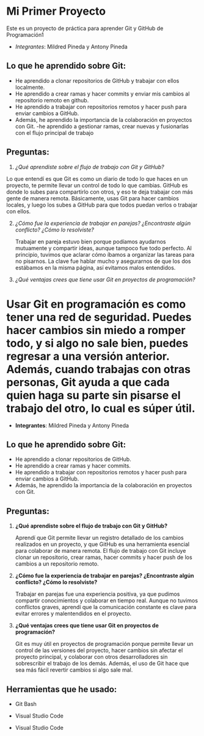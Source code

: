 
# Mi Primer Proyecto

Este es un proyecto de práctica para aprender Git y GitHub de Programación1


- *Integrantes*: Mildred Pineda y Antony Pineda

## Lo que he aprendido sobre Git:

- He aprendido a clonar repositorios de GitHub y trabajar con ellos localmente.
- He aprendido a crear ramas y hacer commits y enviar mis cambios al repositorio remoto en github.
- He aprendido a trabajar con repositorios remotos y hacer push para enviar cambios a GitHub.
- Además, he aprendido la importancia de la colaboración en proyectos con Git.
-he aprendido a gestionar ramas, crear nuevas y fusionarlas con el flujo principal de trabajo 

## Preguntas:

1. *¿Qué aprendiste sobre el flujo de trabajo con Git y GitHub?*

  Lo que entendí es que Git es como un diario de todo lo que haces 
  en un proyecto, te permite llevar un control de todo lo que cambias.
   GitHub es donde lo subes para compartirlo con otros, y eso te deja 
   trabajar con más gente de manera remota. Básicamente, usas Git para
    hacer cambios locales, y luego los subes a GitHub para que todos
     puedan verlos o trabajar con ellos.

2. *¿Cómo fue la experiencia de trabajar en parejas? ¿Encontraste algún conflicto? 
¿Cómo lo resolviste?*

   Trabajar en pareja estuvo bien porque podíamos ayudarnos mutuamente y 
   compartir ideas, aunque tampoco fue todo perfecto. Al principio,
    tuvimos que aclarar cómo íbamos a organizar las tareas para no 
    pisarnos. La clave fue hablar mucho y asegurarnos de que los
     dos estábamos en la misma página, así evitamos malos entendidos.

3. *¿Qué ventajas crees que tiene usar Git en proyectos de programación?*

Usar Git en programación es como tener una red de seguridad. Puedes hacer
 cambios sin miedo a romper todo, y si algo no sale bien, puedes regresar 
 a una versión anterior. Además, cuando trabajas con otras personas, Git 
 ayuda a que cada quien haga su parte sin pisarse el trabajo del otro, lo 
 cual es súper útil.
=======
- **Integrantes**: Mildred Pineda y Antony Pineda

## Lo que he aprendido sobre Git:

- He aprendido a clonar repositorios de GitHub.
- He aprendido a crear ramas y hacer commits.
- He aprendido a trabajar con repositorios remotos y hacer push para enviar cambios a GitHub.
- Además, he aprendido la importancia de la colaboración en proyectos con Git.

## Preguntas:

1. **¿Qué aprendiste sobre el flujo de trabajo con Git y GitHub?**

   Aprendí que Git permite llevar un registro detallado de los cambios realizados en un proyecto, y que GitHub es una herramienta esencial para colaborar de manera remota. El flujo de trabajo con Git incluye clonar un repositorio, crear ramas, hacer commits y hacer push de los cambios a un repositorio remoto.

2. **¿Cómo fue la experiencia de trabajar en parejas? ¿Encontraste algún conflicto? ¿Cómo lo resolviste?**

   Trabajar en parejas fue una experiencia positiva, ya que pudimos compartir conocimientos y colaborar en tiempo real. Aunque no tuvimos conflictos graves, aprendí que la comunicación constante es clave para evitar errores y malentendidos en el proyecto.

3. **¿Qué ventajas crees que tiene usar Git en proyectos de programación?**

   Git es muy útil en proyectos de programación porque permite llevar un control de las versiones del proyecto, hacer cambios sin afectar el proyecto principal, y colaborar con otros desarrolladores sin sobrescribir el trabajo de los demás. Además, el uso de Git hace que sea más fácil revertir cambios si algo sale mal.


## Herramientas que he usado:

- Git Bash

- Visual Studio Code

- Visual Studio Code

